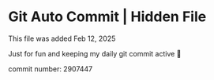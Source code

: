 # Git Auto Commit | Hidden File

This file was added Feb 12, 2025

Just for fun and keeping my daily git commit active 🤪

commit number: 2907447
